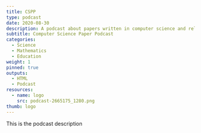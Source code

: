 ```yaml
---
title: CSPP
type: podcast
date: 2020-08-30
description: A podcast about papers written in computer science and related fields.
subtitle: Computer Science Paper Podcast
categories:
  - Science
  - Mathematics
  - Education
weight: 1
pinned: true
outputs:
  - HTML
  - Podcast
resources:
  - name: logo
    src: podcast-2665175_1280.png
thumb: logo
---
```


This is the podcast description
